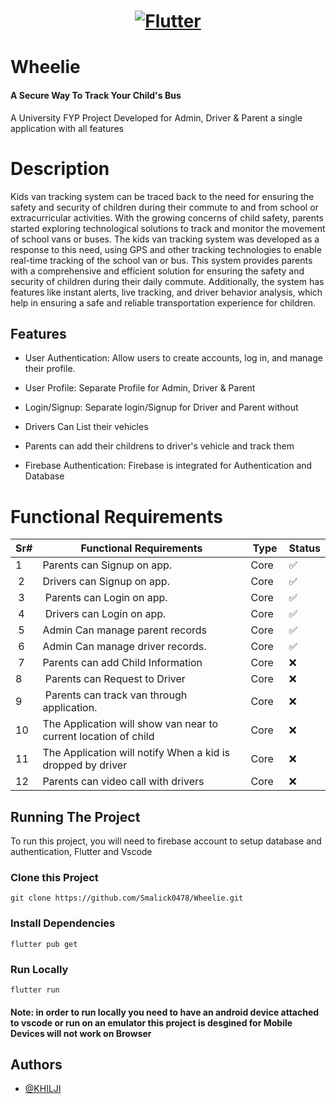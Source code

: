 <a href="https://flutter.dev/">
  <h1 align="center">
    <picture>
      <source media="(prefers-color-scheme: dark)" srcset="https://storage.googleapis.com/cms-storage-bucket/6e19fee6b47b36ca613f.png">
      <img alt="Flutter" src="https://storage.googleapis.com/cms-storage-bucket/c823e53b3a1a7b0d36a9.png">
    </picture>
  </h1>
</a>

# Wheelie

#### A Secure Way To Track Your Child's Bus

A University FYP Project Developed for Admin, Driver & Parent a single application with all features

# Description

Kids van tracking system can be traced back to the need for ensuring the safety
and security of children during their commute to and from school or
extracurricular activities. With the growing concerns of child safety, parents
started exploring technological solutions to track and monitor the movement of
school vans or buses. The kids van tracking system was developed as a response
to this need, using GPS and other tracking technologies to enable real-time
tracking of the school van or bus. This system provides parents with a
comprehensive and efficient solution for ensuring the safety and security of
children during their daily commute. Additionally, the system has features like
instant alerts, live tracking, and driver behavior analysis, which help in ensuring
a safe and reliable transportation experience for children.

## Features

- User Authentication: Allow users to create accounts, log in, and manage their profile.

- User Profile: Separate Profile for Admin, Driver & Parent

- Login/Signup: Separate login/Signup for Driver and Parent without

- Drivers Can List their vehicles

- Parents can add their childrens to driver's vehicle and track them

- Firebase Authentication: Firebase is integrated for Authentication and Database

# Functional Requirements

<!DOCTYPE html>
<html>
<body>
	<table>
		<thead>
			<tr>
				<th>Sr#</th>
				<th>Functional Requirements</th>
				<th>Type</th>
				<th>Status</th>
			</tr>
		</thead>
		<tbody>
			<tr>
				<td>1&nbsp;</td>
				<td>Parents can Signup on app.&nbsp;</td>
				<td><span style="font-style: normal; font-weight: 400;">Core&nbsp;</span>&nbsp;</td>
				<td>✅</td>
			</tr>
			<tr>
				<td>&nbsp;2</td>
				<td>Drivers can Signup on app.</td>
				<td><span style="font-style: normal; font-weight: 400;">Core&nbsp;</span>&nbsp;</td>
				<td>✅</td>
			</tr>
			<tr>
				<td>&nbsp;3</td>
				<td>&nbsp;Parents can Login on app. </td>
				<td><span style="font-style: normal; font-weight: 400;">Core&nbsp;</span>&nbsp;</td>
				<td>✅</td>
			</tr>
			<tr>
				<td>&nbsp;4</td>
				<td>&nbsp;Drivers can Login on app. </td>
				<td><span style="font-style: normal; font-weight: 400;">Core&nbsp;</span>&nbsp;</td>
				<td>✅</td>
			</tr>
			<tr>
				<td>&nbsp;5</td>
				<td>Admin Can manage parent records&nbsp;</td>
				<td><span style="font-style: normal; font-weight: 400;">Core&nbsp;</span>&nbsp;</td>
				<td>✅</td>
			</tr>
			<tr>
				<td>&nbsp;6</td>
				<td>Admin Can manage driver records.&nbsp;</td>
				<td><span style="font-style: normal; font-weight: 400;">Core&nbsp;</span>&nbsp;</td>
				<td>✅</td>
			</tr>
			<tr>
				<td>&nbsp;7</td>
				<td>Parents can add Child Information &nbsp;</td>
				<td><span style="font-style: normal; font-weight: 400;">Core&nbsp;</span>&nbsp;</td>
				<td>❌</td>
			</tr>
			<tr>
				<td>8&nbsp;</td>
				<td>&nbsp;Parents can Request to Driver</td>
				<td><span style="font-style: normal; font-weight: 400;">Core&nbsp;</span>&nbsp;</td>
				<td>❌</td>
			</tr>
			<tr>
				<td>9&nbsp;</td>
				<td>&nbsp;Parents can track van through
application.</td>
				<td><span style="font-style: normal; font-weight: 400;">Core&nbsp;</span>&nbsp;</td>
				<td>❌</td>
			</tr>
			<tr>
				<td>10&nbsp;</td>
				<td>The Application will show van near to
current location of child&nbsp;</td>
				<td><span style="font-style: normal; font-weight: 400;">Core&nbsp;</span>&nbsp;</td>
				<td>❌</td>
			</tr>
			<tr>
				<td>11&nbsp;</td>
				<td>The Application will notify When a kid
is dropped by driver&nbsp;</td>
				<td><span style="font-style: normal; font-weight: 400;">Core&nbsp;</span>&nbsp;</td>
				<td>❌</td>
			</tr>
			<tr>
				<td>12&nbsp;</td>
				<td>Parents can video call with drivers&nbsp;</td>
				<td><span style="font-style: normal; font-weight: 400;">Core&nbsp;</span>&nbsp;</td>
				<td>❌</td>
			</tr>
		</tbody>
	</table>
</body>
</html>

## Running The Project

To run this project, you will need to firebase account to setup database and authentication, Flutter and Vscode

### Clone this Project

```
git clone https://github.com/Smalick0478/Wheelie.git
```

### Install Dependencies

```
flutter pub get
```

### Run Locally

```
flutter run
```

#### Note: in order to run locally you need to have an android device attached to vscode or run on an emulator this project is desgined for Mobile Devices will not work on Browser

## Authors

- [@KHILJI](https://www.github.com/Smalick0478)
